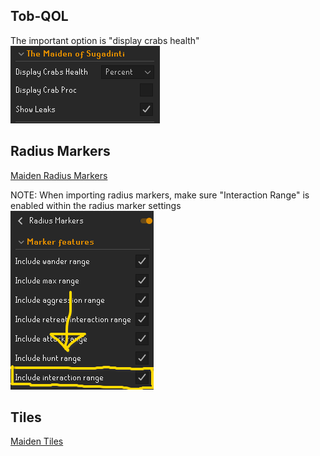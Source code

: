 


## Tob-QOL
The important option is "display crabs health" \
![](/assets/img/Plugins-1.png)


## Radius Markers
[Maiden Radius Markers](/assets/radius-markers/maiden-radius-markers.txt)

NOTE: When importing radius markers, make sure "Interaction Range" is enabled within the radius marker settings \
![](/assets/img/Plugins-2.png)


## Tiles
[Maiden Tiles](/assets/tiles/maiden-tiles.txt)